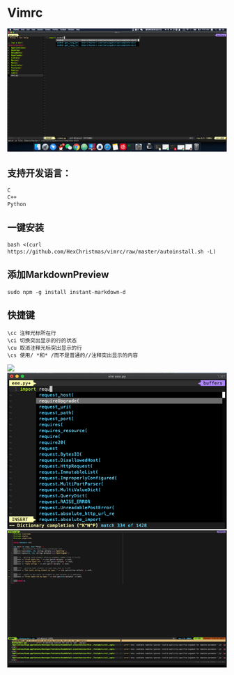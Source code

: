# Vimrc
![](screenshots/4.png)
## 支持开发语言：
```
C
C++
Python
```
## 一键安装
```
bash <(curl https://github.com/HexChristmas/vimrc/raw/master/autoinstall.sh -L)
```
## 添加MarkdownPreview
```
sudo npm -g install instant-markdown-d
```
## 快捷键
```
\cc 注释光标所在行
\ci 切换突出显示的行的状态
\cu 取消注释光标突出显示的行
\cs 使用/ *和* /而不是普通的//注释突出显示的内容
```
![](screenshots/3.gif)
![](screenshots/1.png)
![](screenshots/2.png)
